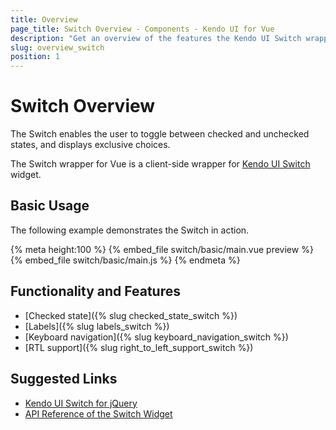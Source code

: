 ```yaml
---
title: Overview
page_title: Switch Overview - Components - Kendo UI for Vue
description: "Get an overview of the features the Kendo UI Switch wrapper for Vue delivers and use the component in Vue projects."
slug: overview_switch
position: 1
---
```


# Switch Overview

The Switch enables the user to toggle between checked and unchecked states, and displays exclusive choices.

The Switch wrapper for Vue is a client-side wrapper for [Kendo UI Switch](https://docs.telerik.com/kendo-ui/api/javascript/ui/switch) widget.

## Basic Usage

The following example demonstrates the Switch in action.

{% meta height:100 %}
{% embed_file switch/basic/main.vue preview %}
{% embed_file switch/basic/main.js %}
{% endmeta %}

## Functionality and Features

* [Checked state]({% slug checked_state_switch %})
* [Labels]({% slug labels_switch %})
* [Keyboard navigation]({% slug keyboard_navigation_switch %})
* [RTL support]({% slug right_to_left_support_switch %})

## Suggested Links

* [Kendo UI Switch for jQuery](https://docs.telerik.com/kendo-ui/controls/editors/switch/overview)
* [API Reference of the Switch Widget](https://docs.telerik.com/kendo-ui/api/javascript/ui/switch)
